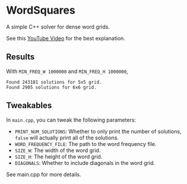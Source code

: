 # WordSquares

A simple C++ solver for dense word grids.

See this [YouTube Video](https://youtu.be/zWIsnrxL-Zc) for the best explanation.

## Results

With `MIN_FREQ_W 1000000` and `MIN_FREQ_H 1000000`,
```
Found 243181 solutions for 5x5 grid.
Found 2905 solutions for 6x6 grid.
```

## Tweakables

In `main.cpp`, you can tweak the following parameters:

- `PRINT_NUM_SOLUTIONS`: Whether to only print the number of solutions, `false` will actually print all of the solutions.
- `WORD_FREQUENCY_FILE`: The path to the word frequency file.
- `SIZE_W`: The width of the word grid.
- `SIZE_H`: The height of the word grid.
- `DIAGONALS`: Whether to include diagonals in the word grid.

See main.cpp for more details.
